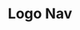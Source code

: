 ---
title:			"Logo Nav"
slug:			logo-nav
src:			/template-overviews/logo-nav
categories:		template unstyled navigation-menus
description:	"A Bootstrap navigation template featuring an image logo in place of the navbar header text."
bump:			"A menu bar with a logo header."
img-src:		/img/templates/logo-nav.jpg
img-desc:		"Bootstrap Image Navbar Template"
layout:			template-overview

meta-title: "Logo Nav - Bootstrap Logo Navigation template"
meta-description: "A free Bootstrap logo navigation template with an image logo in place of the default navbar header text. All Start Bootstrap templates are free to download and open source."

features:
  - Responsive image in the navbar header
  - Fixed top navigation bar

long-description: "Logo Nav is a Bootstrap 4 navigation template that replaces the default text in the navbar header with an image."

alt-version:		"no"
user-version:		"no"

v4-version:			"yes"
alt-v4:				"https://github.com/BlackrockDigital/startbootstrap-logo-nav/archive/v4-dev.zip"

redirect_from:
  - /logo-nav/
  - /logo-nav.php/
  - /templates/logo-nav.html/
  - /templates/logo-nav/
  - /templates/logo-nav/index.html
  - /downloads/logo-nav.zip/
---